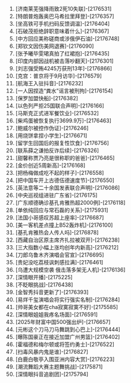 
1. [济南莱芜强降雨致2死10失联]-[2176531]
1. [特朗普炮轰奥巴马希拉里拜登]-[2176357]
1. [坐高铁可手机扫码反馈调温]-[2176404]
1. [石破茂拒绝辞职意味着什么]-[2176367]
1. [中方回应美称磋商或涉俄伊石油]-[2176748]
1. [郑钦文因伤美网退赛]-[2176090]
1. [张予曦毕雯珺真拍了红裙抱]-[2176435]
1. [印度内部因战机被击落吵翻天]-[2176301]
1. [刘志强受贿4245万获刑13年]-[2176866]
1. [克宫：普京将于9月访华]-[2176579]
1. [航海王入驻抖音]-[2176232]
1. [一人因捏造“粪水”谣言被刑拘]-[2176154]
1. [保罗加盟快船]-[2176382]
1. [以色列严拒25国联合声明]-[2176166]
1. [马斯克正式进军餐饮业]-[2176532]
1. [柴鸡蛋被恢复执行3699.9万]-[2176463]
1. [鲍威尔被控作伪证]-[2176246]
1. [用烧饼拿捏小学生]-[2176671]
1. [留学生回国后的报复性饮食]-[2176756]
1. [联系薛之谦拍反诈后续]-[2176326]
1. [甜馨称贾乃亮是很称职的爸爸]-[2176465]
1. [金价创近5周新高]-[2176168]
1. [把杨梅做成吃不起的样子]-[2176558]
1. [把中国车开上古德伍德速度节]-[2176550]
1. [英法意等二十余国发表联合声明]-[2176086]
1. [中央巡视组进驻广东省]-[2176175]
1. [广东顺德确诊基孔肯雅热超2000例]-[2176118]
1. [单依纯回应与常石磊的关系]-[2175931]
1. [法国小哥感叹苏超上座率]-[2176687]
1. [美一客机差点撞上B52轰炸机]-[2176100]
1. [基孔肯雅热会人传人吗]-[2176878]
1. [西藏自治区原主席齐扎拉被双开]-[2176238]
1. [三大指数小幅上涨均创年内新高]-[2176212]
1. [刀郎乌鲁木齐演唱会官宣]-[2176695]
1. [贵妃没吃荔枝讽刺感拉满]-[2176461]
1. [乌遭大规模空袭 俄击落多架无人机]-[2176136]
1. [深情眼开播]-[2175225]
1. [不眨眼挑战]-[2176438]
1. [金智秀抖音更新了]-[2176393]
1. [易烊千玺演唱会将实行强实名制]-[2176284]
1. [帅哥美女都在cha寂寞寂寞不好]-[2175585]
1. [深情眼姐姐我疼名场面]-[2176591]
1. [2025年财富中国500强出炉]-[2176657]
1. [元彬这个刀马刀马舞跳到心巴上]-[2176444]
1. [曝陈国豪正在接近加盟广州男篮]-[2176402]
1. [霍福德和梅尔顿或将签约勇士]-[2176522]
1. [扫毒风暴内鬼是谁]-[2176827]
1. [白鹿白敬亭入围亚洲内容大赏]-[2176223]
1. [潮流舞蹈大赛主题舞挑战]-[2175871]
1. [深情眼抖音追剧团]-[2175794]